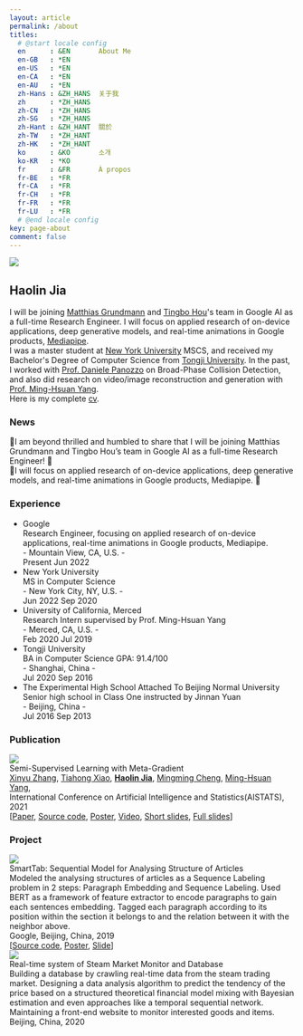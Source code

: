 ```yaml
---
layout: article
permalink: /about
titles:
  # @start locale config
  en      : &EN       About Me
  en-GB   : *EN
  en-US   : *EN
  en-CA   : *EN
  en-AU   : *EN
  zh-Hans : &ZH_HANS  关于我
  zh      : *ZH_HANS
  zh-CN   : *ZH_HANS
  zh-SG   : *ZH_HANS
  zh-Hant : &ZH_HANT  關於
  zh-TW   : *ZH_HANT
  zh-HK   : *ZH_HANT
  ko      : &KO       소개
  ko-KR   : *KO
  fr      : &FR       À propos
  fr-BE   : *FR
  fr-CA   : *FR
  fr-CH   : *FR
  fr-FR   : *FR
  fr-LU   : *FR
  # @end locale config
key: page-about
comment: false
---
```


<div class="item">
    <div class="item__image">
        <!-- <img class="image image--lg" src="https://s1.ax1x.com/2022/04/10/Lkm6AO.jpg"/> -->
        <img class="image image--lg" src="https://z1.ax1x.com/2023/09/18/pPhvR9f.png"/>
    </div>
    <div class="item__content">
        <div class="item__header">
            <h2>Haolin Jia</h2>
        </div>
        <div class="item__description">
            <p>
                I will be joining <a href="https://www.linkedin.com/in/matthias-grundmann-b0b0675/">Matthias Grundmann</a> and <a href="https://www.linkedin.com/in/tingbo-hou/">Tingbo Hou</a>'s team in Google AI as a full-time Research Engineer. I will focus on applied research of on-device applications, deep generative models, and real-time animations in Google products, <a href="https://google.github.io/mediapipe/">Mediapipe</a>.
                <br>
                I was a master student at <a href="https://cims.nyu.edu/">New York University</a> MSCS, and received my Bachelor's Degree of Computer Science from <a href="https://see-en.tongji.edu.cn/">Tongji University</a>. In the past, I worked with <a href="http://cs.nyu.edu/~panozzo/">Prof. Daniele Panozzo</a> on Broad-Phase Collision Detection, and also did research on video/image reconstruction and generation with <a href="https://scholar.google.com/citations?user=p9-ohHsAAAAJ&hl=en">Prof. Ming-Hsuan Yang</a>.
                <br>
                Here is my complete <a href="https://drive.google.com/file/d/1hhmqyf-4bAKm3hIHycszZIMoCnyN2_eK/preview" target="blank">cv</a>.
            </p>
        </div>
    </div>
</div>

### News

<div class="item__description">

🎉I am beyond thrilled and humbled to share that I will be joining Matthias Grundmann and Tingbo Hou’s team in Google AI as a full-time Research Engineer! 🚀
<br>
🚩I will focus on applied research of on-device applications, deep generative models, and real-time animations in Google products, Mediapipe. 🎨
</div>

### Experience

<div class="timeline-box">
    <ul id="first-list">
        <li>
            <span></span>
            <div class="title">Google</div>
            <div class="info">Research Engineer, focusing on applied research of on-device applications, real-time animations in Google products, Mediapipe.</div>
            <div class="name">- Mountain View, CA, U.S. -</div>
            <div class="time">
                <span>Present</span>
                <span>Jun 2022</span>
            </div>
        </li>
        <li>
            <span></span>
            <div class="title">New York University</div>
            <div class="info">MS in Computer Science</div>
            <div class="name">- New York City, NY, U.S. -</div>
            <div class="time">
                <span>Jun 2022</span>
                <span>Sep 2020</span>
            </div>
        </li>
        <li>
            <span></span>
            <div class="title">University of California, Merced</div>
            <div class="info">Research Intern supervised by Prof. Ming-Hsuan Yang</div>
            <div class="name">- Merced, CA, U.S. -</div>
            <div class="time">
                <span>Feb 2020</span>
                <span>Jul 2019</span>
            </div>
        </li>
        <li>
            <span></span>
            <div class="title">Tongji University</div>
            <div class="info">BA in Computer Science GPA: 91.4/100</div>
            <div class="name">- Shanghai, China -</div>
            <div class="time">
                <span>Jul 2020</span>
                <span>Sep 2016</span>
            </div>
        </li>
        <li>
            <span></span>
            <div class="title">The Experimental High School Attached To Beijing Normal University</div>
            <div class="info">Senior high school in Class One instructed by Jinnan Yuan</div>
            <div class="name">- Beijing, China -</div>
            <div class="time">
                <span>Jul 2016</span>
                <span>Sep 2013</span>
            </div>
        </li>
    </ul>
</div>

### Publication

<div class="publication-list">
    <div class="grid">
        <div class="cell cell--4">
            <img src="https://z3.ax1x.com/2021/05/31/2Z4idJ.jpg" />
        </div>
        <div class="cell cell--8">
            <div class="title">
                Semi-Supervised Learning with Meta-Gradient
            </div>
            <a class="author" href="https://github.com/Sakura03">Xinyu Zhang</a>,
            <a class="author" href="https://prinsphield.github.io/">Tiahong Xiao</a>,
            <a class="author" href="https://Harrypotterrrr.github.io"><b>Haolin Jia</b></a>,
            <a class="author" href="https://mmcheng.net/cmm/">Mingming Cheng</a>,
            <a class="author" href="https://faculty.ucmerced.edu/mhyang/">Ming-Hsuan Yang</a>,
            <div class="conference">
            International Conference on Artificial Intelligence and Statistics(AISTATS), 2021
            </div>
            [<a class="source" href="https://arxiv.org/abs/2007.03966">Paper</a>,
            <a class="source" href="https://github.com/Sakura03/SemiMeta">Source code</a>,
            <a class="source" href="https://github.com/Sakura03/SemiMeta/blob/master/images/aistats-poster.pdf">Poster</a>,
            <a class="source" href="https://github.com/Sakura03/SemiMeta/blob/master/images/poster-video.mp4">Video</a>,
            <a class="source" href="https://github.com/Sakura03/SemiMeta/blob/master/images/brief-slides.pdf">Short slides</a>,
            <a class="source" href="https://github.com/Sakura03/SemiMeta/blob/master/images/full-slides.pdf">Full slides</a>]
        </div>
    </div>

</div>

### Project

<div class="project-list">
    <div class="grid">
        <div class="cell cell--4">
            <img src="https://github.com/My-code-works/SmartTab/raw/master/model.png" />
        </div>
        <div class="cell cell--8">
            <div class="title">
                SmartTab: Sequential Model for Analysing Structure of Articles
            </div>
            <div class="brief-intro">
            Modeled the analysing structures of articles as a Sequence Labeling problem in 2 steps: Paragraph Embedding and Sequence Labeling. Used BERT as a framework of feature extractor to encode paragraphs to gain each sentences embedding. Tagged each paragraph according to its position within the section it belongs to and the relation between it with the neighbor above.
            </div>
            <div class="position">
            Google, Beijing, China, 2019
            </div>
            [<a class="source" href="https://github.com/My-code-works">Source code</a>,
            <a class="source" href="https://drive.google.com/file/d/17WciUpA0c61phd6JMkPzrcKES9jgR5UG/view?usp=sharing">Poster</a>,
            <a class="source" href="https://drive.google.com/file/d/1N3nnttlhuF3_MV_tAN_vnk8DRsPT3suP/view?usp=sharing">Slide</a>]
        </div>
    </div>
    <div class="grid">
        <div class="cell cell--4">
            <img src="https://z3.ax1x.com/2021/05/31/2ekwFJ.jpg" />
        </div>
        <div class="cell cell--8">
            <div class="title">
                Real-time system of Steam Market Monitor and Database
            </div>
            <div class="brief-intro">
            Building a database by crawling real-time data from the steam trading market. Designing a data analysis algorithm to predict the tendency of the price based on a structured theoretical financial model mixing with Bayesian estimation and even approaches like a temporal sequential network. Maintaining a front-end website to monitor interested goods and items.
            </div>
            <div class="position">
            Beijing, China, 2020
            </div>
        </div>
    </div>

</div>


<!-- <iframe src="https://drive.google.com/file/d/1hhmqyf-4bAKm3hIHycszZIMoCnyN2_eK/preview" width="100%" height="1000"></iframe> -->

<!-- <iframe src="http://docs.google.com/gview?url=https://drive.google.com/file/d/1hhmqyf-4bAKm3hIHycszZIMoCnyN2_eK/view?usp=sharing&embedded=true" style="width:600px; height:500px;" frameborder="0"></iframe> -->
